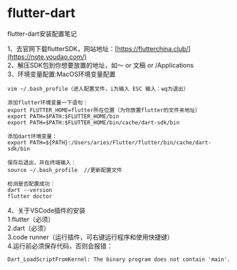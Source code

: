 # flutter-dart
flutter-dart安装配置笔记


1、去官网下载flutterSDK，网站地址：[https://flutterchina.club/](https://note.youdao.com/)<br/>
2、解压SDK包到你想要放置的地址，如～ or 文稿 or /Applications<br/>
3、环境变量配置:MacOS环境变量配置<br/>

```
vim ~/.bash_profile（进入配置文件，i为输入 ESC 输入：wq为退出）

添加flutter环境变量一下语句：
export FLUTTER_HOME=flutter所在位置（为你放置flutter的文件夹地址）
export PATH=$PATH:$FLUTTER_HOME/bin
export PATH=$PATH:$FLUTTER_HOME/bin/cache/dart-sdk/bin

添加dart环境变量：
export PATH=${PATH}:/Users/aries/Flutter/flutter/bin/cache/dart-sdk/bin

保存后退出，并在终端输入：
source ~/.bash_profile  //更新配置文件

检测是否配置成功：
dart --version
flutter doctor

```
4、关于VSCode插件的安装<br/>
1.flutter（必须）<br/>
2.dart（必须）<br/>
3.code runner（运行插件，可右键运行程序和使用快捷键）<br/>
4.运行前必须保存代码，否则会报错：<br/>

```
Dart_LoadScriptFromKernel: The binary program does not contain 'main'.

```
